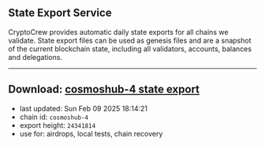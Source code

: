 ## State Export Service
CryptoCrew provides automatic daily state exports for all chains we validate. State export files can be used as genesis files and are a snapshot of the current blockchain state, including all validators, accounts, balances and delegations.

---
**Download: [cosmoshub-4 state export](https://dl-eu2.ccvalidators.com/SERVICE/cosmoshub/cosmoshub-4_export_24341814.json)**
---

- last updated: Sun Feb 09 2025 18:14:21
- chain id: `cosmoshub-4`
- export height: `24341814`
- use for: airdrops, local tests, chain recovery
